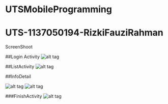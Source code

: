 # UTSMobileProgramming
# UTS-1137050194-RizkiFauziRahman
ScreenShoot

##Login Activity
![alt tag](https://cloud.githubusercontent.com/assets/20360044/19996830/f94e9c7e-a294-11e6-9c0f-50fd9bba3f73.PNG)

##ListActivity
![alt tag](https://cloud.githubusercontent.com/assets/20360044/19996837/02dc9c32-a295-11e6-8a83-2c3d5e74a6bf.PNG)

##InfoDetail

![alt tag](https://cloud.githubusercontent.com/assets/20360044/19996849/122cfd94-a295-11e6-8168-fa51fc677531.PNG)
![alt tag](https://cloud.githubusercontent.com/assets/20360044/19996850/12398000-a295-11e6-9cd0-a599197e520c.PNG)

###FinishActivity
![alt tag](https://cloud.githubusercontent.com/assets/20360044/19997486/795d06f4-a299-11e6-83ee-5beb7fe914b0.PNG)
